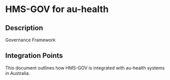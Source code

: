 # HMS-GOV for au-health

## Description

Governance Framework

## Integration Points

This document outlines how HMS-GOV is integrated with au-health systems in Australia.
